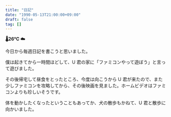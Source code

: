 ```yaml
---
title: "日記"
date: "1990-05-13T21:00:00+09:00"
draft: false
tag: []
---
```


__🌡26℃ ☁__

今日から毎週日記を書こうと思いました。

僕は起きてから一時間ほどして、U 君の家に「ファミコンやって遊ぼう」と言って遊びました。

その後帰宅して昼食をとったところ、<!-- more -->今度は向こうから U 君が来たので、また少しファミコンを攻略してから、その後映画を見ました。ホームビデオはファミコンよりも珍しいそうです。

体を動かしたくなったということもあってか、犬の散歩もかねて、U 君と散歩に向かいました。
